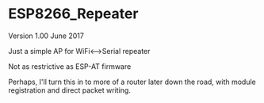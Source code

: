 # ESP8266_Repeater
Version 1.00 June 2017

Just a simple AP for WiFi<-->Serial repeater

Not as restrictive as ESP-AT firmware
 
Perhaps, I'll turn this in to more of a router later down the road, with module registration and direct packet writing.
